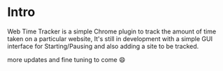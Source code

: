 # Intro 
Web Time Tracker is a simple Chrome plugin to track the amount of time taken on a particular website, 
It's still in development with a simple GUI interface for Starting/Pausing and also adding a site to be tracked. 

more updates and fine tuning to come 😄
